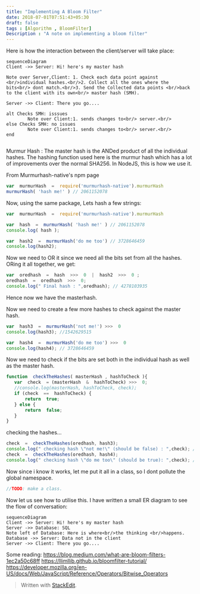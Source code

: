 ```yaml
---
title: "Implementing A Bloom Filter"
date: 2018-07-01T07:51:43+05:30
draft: false
tags : [Algorithm , BloomFilter]
Description : "A note on implementing a bloom filter"
---
```


Here is how the interaction between the client/server will take place:
```mermaid
sequenceDiagram
Client ->> Server: Hi! here's my master hash

Note over Server,Client: 1. Check each data point against <br/>individual hashes.<br/>2. Collect all the ones where the bits<br/> dont match.<br/>3. Send the Collected data points <br/>back to the client with its own<br/> master hash (SMH).

Server ->> Client: There you go....

alt Checks SMH: isssues
        Note over Client:1. sends changes to<br/> server.<br/>  
else Checks SMH: no issues
        Note over Client:1. sends changes to<br/> server.<br/>
end


```

Murmur Hash : The master hash is the ANDed product of all the individual hashes. The hashing function used here is the murmur hash which has a lot of improvements over the normal SHA256. In NodeJS, this is how we use it.

From Murmurhash-native's npm page
```javascript
var  murmurHash  =  require('murmurhash-native').murmurHash
murmurHash( 'hash me!' ) // 2061152078
```

Now, using the same package, Lets hash a few strings:
```javascript
var  murmurHash  =  require('murmurhash-native').murmurHash

var  hash  =  murmurHash( 'hash me!' ) // 2061152078
console.log( hash );

var  hash2  =  murmurHash('do me too') // 3728646459
console.log(hash2);
``` 
Now we need to OR it since we need all the bits set from all the hashes. ORing it all together, we get:
```javascript
var  oredhash  =  hash  >>>  0  |  hash2  >>>  0 ;
oredhash  =  oredhash  >>>  0;
console.log(" Final hash : ",oredhash); // 4278103935
```
Hence now we have the masterhash.

Now we need to create a few more hashes to check against the master hash. 
```javascript
var  hash3  =  murmurHash('not me!') >>>  0
console.log(hash3); //1542629515

var  hash4  =  murmurHash('do me too') >>>  0
console.log(hash4); // 3728646459
```

 Now we need to check if the bits are set both in the individual hash as well as the master hash.
 ```javascript
function  checkTheHashes( masterHash , hashToCheck ){
	var  check  = (masterHash  &  hashToCheck) >>>  0;
	//console.log(masterHash, hashToCheck, check);
	if (check  ==  hashToCheck) {
		return  true;
	} else {
		return  false;
	}
}
 ```

checking the hashes...
```javascript
check  =  checkTheHashes(oredhash, hash3);
console.log(" checking hash \"not me!\" (should be false) : ",check); // false
check  =  checkTheHashes(oredhash, hash4);
console.log(" checking hash \"do me too\" (should be true): ",check); // true
```

Now since i know it works, let me put it all in a class, so I dont pollute the global namespace.
```javascript
//TODO: make a class.
``` 
Now let us see how to utilise this. I have written a small ER diagram to see the flow of conversation:
```mermaid
sequenceDiagram
Client ->> Server: Hi! here's my master hash
Server ->> Database: SQL
Note left of Database: Here is where<br/>the thinking <br/>happens.
Database ->> Server: Data not in the client
Server ->> Client: There you go....
```


Some reading:
<https://blog.medium.com/what-are-bloom-filters-1ec2a50c68ff>
<https://llimllib.github.io/bloomfilter-tutorial/>
<https://developer.mozilla.org/en-US/docs/Web/JavaScript/Reference/Operators/Bitwise_Operators>

> Written with [StackEdit](https://stackedit.io/).
<!--stackedit_data:
eyJoaXN0b3J5IjpbMTk4NzI2OTc3OCwtMTQzMDc5NTk4MCwxNj
A4Njk3MDMwLDUxODQ2NDI5MiwtMTA5MjY2MjQwMiwxMTUwMzMx
MjA0LDQwMzEyMzMyMl19
-->